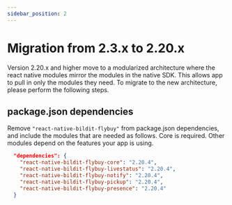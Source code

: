 ```yaml
---
sidebar_position: 2
---
```


# Migration from 2.3.x to 2.20.x

Version 2.20.x and higher move to a modularized architecture where the react native modules mirror the modules in the native SDK. This allows app to pull in only the modules they need. To migrate to the new architecture, please perform the following steps.

## package.json dependencies

Remove `"react-native-bildit-flybuy"` from package.json dependencies, and include the modules that are needed as follows. Core is required. Other modules depend on the features your app is using.

```json
  "dependencies": {
    "react-native-bildit-flybuy-core": "2.20.4",
    "react-native-bildit-flybuy-livestatus": "2.20.4",
    "react-native-bildit-flybuy-notify": "2.20.4",
    "react-native-bildit-flybuy-pickup": "2.20.4",
    "react-native-bildit-flybuy-presence": "2.20.4"
  }